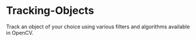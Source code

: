 # Tracking-Objects
Track an object of your choice using various filters and algorithms available in OpenCV.
